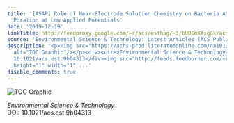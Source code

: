 ```yaml
---
title: '[ASAP] Role of Near-Electrode Solution Chemistry on Bacteria Attachment and
  Poration at Low Applied Potentials'
date: '2019-12-19'
linkTitle: http://feedproxy.google.com/~r/acs/esthag/~3/bUDEmXfxgGk/acs.est.9b04313
source: 'Environmental Science & Technology: Latest Articles (ACS Publications)'
description: '<p><img src="https://achs-prod.literatumonline.com/na101/home/literatum/publisher/achs/journals/content/esthag/0/esthag.ahead-of-print/acs.est.9b04313/20191219/images/medium/es9b04313_0001.gif"
  alt="TOC Graphic"/></p><div><cite>Environmental Science & Technology</cite></div><div>DOI:
  10.1021/acs.est.9b04313</div><img src="http://feeds.feedburner.com/~r/acs/esthag/~4/bUDEmXfxgGk"
  height="1" width="1" ...'
disable_comments: true
---
```

<p><img src="https://achs-prod.literatumonline.com/na101/home/literatum/publisher/achs/journals/content/esthag/0/esthag.ahead-of-print/acs.est.9b04313/20191219/images/medium/es9b04313_0001.gif" alt="TOC Graphic"/></p><div><cite>Environmental Science & Technology</cite></div><div>DOI: 10.1021/acs.est.9b04313</div><img src="http://feeds.feedburner.com/~r/acs/esthag/~4/bUDEmXfxgGk" height="1" width="1" ...
